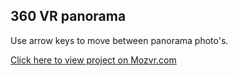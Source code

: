 ## 360 VR panorama

Use arrow keys to move between panorama photo's.

[Click here to view project on Mozvr.com](http://mozvr.com/projects/panorama-viewer)

